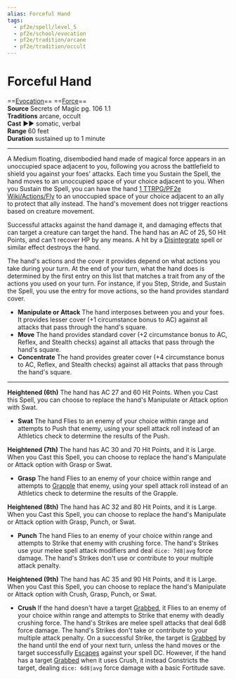 ```yaml
---
alias: Forceful Hand
tags:
  - pf2e/spell/level_5
  - pf2e/school/evocation
  - pf2e/tradition/arcane
  - pf2e/tradition/occult
---
```


# Forceful Hand

==[Evocation](../../../Traits/Evocation.md)== ==[Force](../../../Traits/Force.md)==  
__Source__ Secrets of Magic pg. 106 1.1  
**Traditions** arcane, occult  
**Cast** ►► somatic, verbal  
**Range** 60 feet  
**Duration** sustained up to 1 minute

---

A Medium floating, disembodied hand made of magical force appears in an unoccupied space adjacent to you, following you across the battlefield to shield you against your foes' attacks. Each time you Sustain the Spell, the hand moves to an unoccupied space of your choice adjacent to you. When you Sustain the Spell, you can have the hand [1 TTRPG/PF2e Wiki/Actions/Fly](1%20TTRPG/PF2e%20Wiki/Actions/Fly) to an unoccupied space of your choice adjacent to an ally to protect that ally instead. The hand's movement does not trigger reactions based on creature movement.

Successful attacks against the hand damage it, and damaging effects that can target a creature can target the hand. The hand has an AC of 25, 50 Hit Points, and can't recover HP by any means. A hit by a [Disintegrate](../Level%206/Disintegrate.md) spell or similar effect destroys the hand.

The hand's actions and the cover it provides depend on what actions you take during your turn. At the end of your turn, what the hand does is determined by the first entry on this list that matches a trait from any of the actions you used on your turn. For instance, if you Step, Stride, and Sustain the Spell, you use the entry for move actions, so the hand provides standard cover.

- **Manipulate or Attack** The hand interposes between you and your foes. It provides lesser cover (+1 circumstance bonus to AC) against all attacks that pass through the hand's square.
- **Move** The hand provides standard cover (+2 circumstance bonus to AC, Reflex, and Stealth checks) against all attacks that pass through the hand's square.
- **Concentrate** The hand provides greater cover (+4 circumstance bonus to AC, Reflex, and Stealth checks) against all attacks that pass through the hand's square.

<hr>

**Heightened (6th)** The hand has AC 27 and 60 Hit Points. When you Cast this Spell, you can choose to replace the hand's Manipulate or Attack option with Swat.

- **Swat** The hand Flies to an enemy of your choice within range and attempts to Push that enemy, using your spell attack roll instead of an Athletics check to determine the results of the Push.

**Heightened (7th)** The hand has AC 30 and 70 Hit Points, and it is Large. When you Cast this Spell, you can choose to replace the hand's Manipulate or Attack option with Grasp or Swat.

- **Grasp** The hand Flies to an enemy of your choice within range and attempts to [Grapple](../../../Rules/Actions/Grapple.md) that enemy, using your spell attack roll instead of an Athletics check to determine the results of the Grapple.

**Heightened (8th)** The hand has AC 32 and 80 Hit Points, and it is Large. When you Cast this Spell, you can choose to replace the hand's Manipulate or Attack option with Grasp, Punch, or Swat.

- **Punch** The hand Flies to an enemy of your choice within range and attempts to Strike that enemy with crushing force. The hand's Strikes use your melee spell attack modifiers and deal `dice: 7d8|avg` force damage. The hand's Strikes don't use or contribute to your multiple attack penalty.

**Heightened (9th)** The hand has AC 35 and 90 Hit Points, and it is Large. When you Cast this Spell, you can choose to replace the hand's Manipulate or Attack option with Crush, Grasp, Punch, or Swat.

- **Crush** If the hand doesn't have a target [Grabbed](../../../Conditions/Grabbed.md), it Flies to an enemy of your choice within range and attempts to Strike that enemy with deadly crushing force. The hand's Strikes are melee spell attacks that deal 6d8 force damage. The hand's Strikes don't take or contribute to your multiple attack penalty. On a successful Strike, the target is [Grabbed](../../../Conditions/Grabbed.md) by the hand until the end of your next turn, unless the hand moves or the target successfully [Escapes](../../../Rules/Actions/Escape.md) against your spell DC. However, if the hand has a target [Grabbed](../../../Conditions/Grabbed.md) when it uses Crush, it instead Constricts the target, dealing `dice: 6d8|avg` force damage with a basic Fortitude save.
